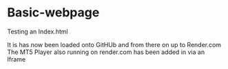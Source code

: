 # Basic-webpage
Testing an Index.html

It  is has now been loaded onto GitHUb and from there on up to Render.com
The MT5 Player also running on render.com has been added in via an Iframe
